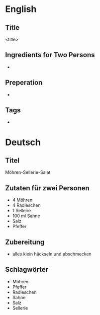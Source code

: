 # English

## Title

\<title\>

## Ingredients for Two Persons

* <ingredients>

## Preperation

* <steps>

## Tags

* <tags>

# Deutsch

## Titel

Möhren-Sellerie-Salat

## Zutaten für zwei Personen

* 4 Möhren
* 4 Radieschen
* 1 Sellerie
* 100 ml Sahne
* Salz
* Pfeffer

## Zubereitung

* alles klein häckseln und abschmecken

## Schlagwörter

* Möhren
* Pfeffer
* Radieschen
* Sahne
* Salz
* Sellerie
